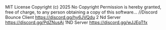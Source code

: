 MIT License
Copyright (c) 2025 No Copyright
Permission is hereby granted, free of charge, to any person obtaining a copy of this software...
//Discord Bounce Client https://discord.gg/hy6JVQdu 2 Nd Server https://discord.gg/PdZNusAj 1ND Server https://discord.gg/wJJEpTfx
